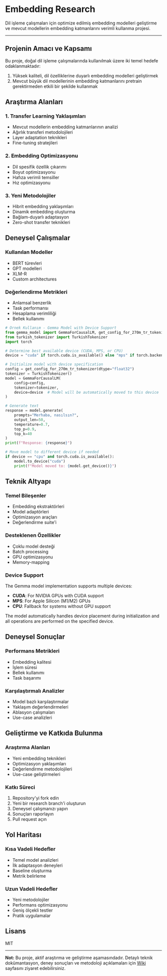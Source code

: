# Embedding Research

Dil işleme çalışmaları için optimize edilmiş embedding modelleri geliştirme ve mevcut modellerin embedding katmanlarını verimli kullanma projesi.

---

## Projenin Amacı ve Kapsamı

Bu proje, doğal dil işleme çalışmalarında kullanılmak üzere iki temel hedefe odaklanmaktadır:

1. Yüksek kaliteli, dil özelliklerine duyarlı embedding modelleri geliştirmek
2. Mevcut büyük dil modellerinin embedding katmanlarını pretrain gerektirmeden etkili bir şekilde kullanmak

## Araştırma Alanları

### 1. Transfer Learning Yaklaşımları

- Mevcut modellerin embedding katmanlarının analizi
- Ağırlık transferi metodolojileri
- Layer adaptation teknikleri
- Fine-tuning stratejileri

### 2. Embedding Optimizasyonu

- Dil spesifik özellik çıkarımı
- Boyut optimizasyonu
- Hafıza verimli temsiller
- Hız optimizasyonu

### 3. Yeni Metodolojiler

- Hibrit embedding yaklaşımları
- Dinamik embedding oluşturma
- Bağlam-duyarlı adaptasyon
- Zero-shot transfer teknikleri

## Deneysel Çalışmalar

### Kullanılan Modeller

- BERT türevleri
- GPT modelleri
- XLM-R
- Custom architectures

### Değerlendirme Metrikleri

- Anlamsal benzerlik
- Task performansı
- Hesaplama verimliliği
- Bellek kullanımı

```python
# Örnek Kullanım - Gemma Model with Device Support
from gemma_model import GemmaForCausalLM, get_config_for_270m_tr_tokenizer
from turkish_tokenizer import TurkishTokenizer
import torch

# Determine best available device (CUDA, MPS, or CPU)
device = "cuda" if torch.cuda.is_available() else "mps" if torch.backends.mps.is_available() else "cpu"

# Initialize model with device specification
config = get_config_for_270m_tr_tokenizer(dtype="float32")
tokenizer = TurkishTokenizer()
model = GemmaForCausalLM(
    config=config,
    tokenizer=tokenizer,
    device=device  # Model will be automatically moved to this device
)

# Generate text
response = model.generate(
    prompts="Merhaba, nasılsın?",
    output_len=50,
    temperature=0.7,
    top_p=0.9,
    top_k=40
)
print(f"Response: {response}")

# Move model to different device if needed
if device == "cpu" and torch.cuda.is_available():
    model.to_device("cuda")
    print(f"Model moved to: {model.get_device()}")
```

## Teknik Altyapı

### Temel Bileşenler

- Embedding ekstraktörleri
- Model adaptörleri
- Optimizasyon araçları
- Değerlendirme suite'i

### Desteklenen Özellikler

- Çoklu model desteği
- Batch processing
- GPU optimizasyonu
- Memory-mapping

### Device Support

The Gemma model implementation supports multiple devices:

- **CUDA**: For NVIDIA GPUs with CUDA support
- **MPS**: For Apple Silicon (M1/M2) GPUs
- **CPU**: Fallback for systems without GPU support

The model automatically handles device placement during initialization and all operations are performed on the specified device.

## Deneysel Sonuçlar

### Performans Metrikleri

- Embedding kalitesi
- İşlem süresi
- Bellek kullanımı
- Task başarımı

### Karşılaştırmalı Analizler

- Model bazlı karşılaştırmalar
- Yaklaşım değerlendirmeleri
- Ablasyon çalışmaları
- Use-case analizleri

## Geliştirme ve Katkıda Bulunma

### Araştırma Alanları

- Yeni embedding teknikleri
- Optimizasyon yaklaşımları
- Değerlendirme metodolojileri
- Use-case geliştirmeleri

### Katkı Süreci

1. Repository'yi fork edin
2. Yeni bir research branch'i oluşturun
3. Deneysel çalışmanızı yapın
4. Sonuçları raporlayın
5. Pull request açın

## Yol Haritası

### Kısa Vadeli Hedefler

- Temel model analizleri
- İlk adaptasyon deneyleri
- Baseline oluşturma
- Metrik belirleme

### Uzun Vadeli Hedefler

- Yeni metodolojiler
- Performans optimizasyonu
- Geniş ölçekli testler
- Pratik uygulamalar

## Lisans

MIT

---

**Not:** Bu proje, aktif araştırma ve geliştirme aşamasındadır. Detaylı teknik dokümantasyon, deney sonuçları ve metodoloji açıklamaları için [Wiki](wiki) sayfasını ziyaret edebilirsiniz.
